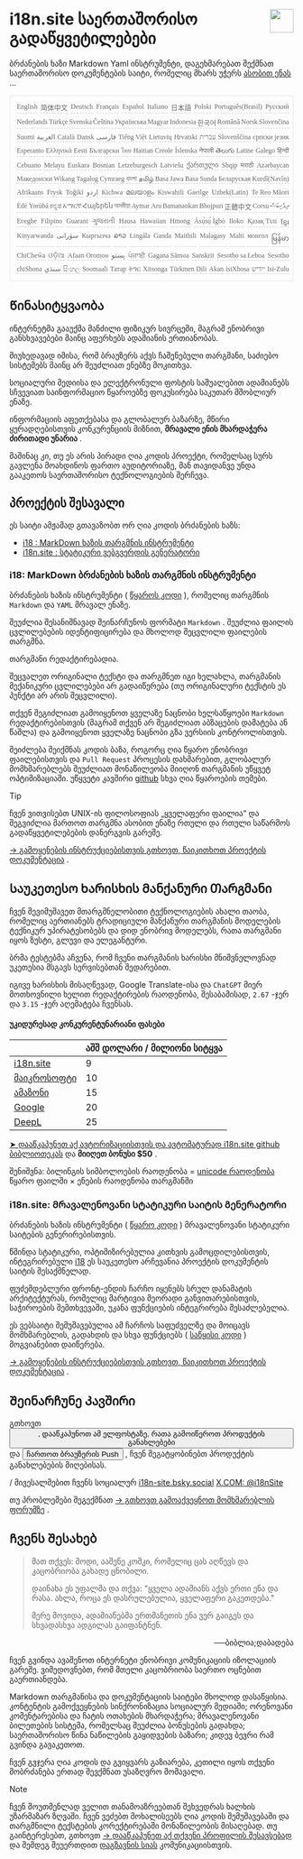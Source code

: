 <h1 style="display:flex;justify-content:space-between">i18n.site საერთაშორისო გადაწყვეტილებები<img src="//p.3ti.site/logo.svg" style="user-select:none;margin-top:-1px;width:42px"></h1>

ბრძანების ხაზი Markdown Yaml ინსტრუმენტი, დაგეხმარებათ შექმნათ საერთაშორისო დოკუმენტების საიტი, რომელიც მხარს უჭერს [ასობით ენას](/i18/LANG_CODE) ...

<pre class="langli" style="display:flex;flex-wrap:wrap;background:transparent;border:1px solid #eee;font-size:12px;box-shadow:0 0 3px inset #eee;padding:12px 5px 4px 12px;justify-content:space-between;"><style>pre.langli i{font-weight:300;font-family:s;margin-right:2px;margin-bottom:8px;font-style:normal;color:#666;border-bottom:1px dashed #ccc;}</style><i>English</i><i>简体中文</i><i>Deutsch</i><i>Français</i><i>Español</i><i>Italiano</i><i>日本語</i><i>Polski</i><i>Português(Brasil)</i><i>Русский</i><i>Nederlands</i><i>Türkçe</i><i>Svenska</i><i>Čeština</i><i>Українська</i><i>Magyar</i><i>Indonesia</i><i>한국어</i><i>Română</i><i>Norsk</i><i>Slovenčina</i><i>Suomi</i><i>العربية</i><i>Català</i><i>Dansk</i><i>فارسی</i><i>Tiếng Việt</i><i>Lietuvių</i><i>Hrvatski</i><i>עברית</i><i>Slovenščina</i><i>српски језик</i><i>Esperanto</i><i>Ελληνικά</i><i>Eesti</i><i>Български</i><i>ไทย</i><i>Haitian Creole</i><i>Íslenska</i><i>नेपाली</i><i>తెలుగు</i><i>Latine</i><i>Galego</i><i>हिन्दी</i><i>Cebuano</i><i>Melayu</i><i>Euskara</i><i>Bosnian</i><i>Letzeburgesch</i><i>Latviešu</i><i>ქართული</i><i>Shqip</i><i>मराठी</i><i>Azərbaycan</i><i>Македонски</i><i>Wikang Tagalog</i><i>Cymraeg</i><i>বাংলা</i><i>தமிழ்</i><i>Basa Jawa</i><i>Basa Sunda</i><i>Беларуская</i><i>Kurdî(Navîn)</i><i>Afrikaans</i><i>Frysk</i><i>Toğikī</i><i>اردو</i><i>Kichwa</i><i>മലയാളം</i><i>Kiswahili</i><i>Gaeilge</i><i>Uzbek(Latin)</i><i>Te Reo Māori</i><i>Èdè Yorùbá</i><i>ಕನ್ನಡ</i><i>አማርኛ</i><i>Հայերեն</i><i>অসমীয়া</i><i>Aymar Aru</i><i>Bamanankan</i><i>Bhojpuri</i><i>正體中文</i><i>Corsu</i><i>ދިވެހިބަސް</i><i>Eʋegbe</i><i>Filipino</i><i>Guarani</i><i>ગુજરાતી</i><i>Hausa</i><i>Hawaiian</i><i>Hmong</i><i>Ásụ̀sụ́ Ìgbò</i><i>Iloko</i><i>Қазақ Тілі</i><i>ខ្មែរ</i><i>Kinyarwanda</i><i>سۆرانی</i><i>Кыргызча</i><i>ລາວ</i><i>Lingála</i><i>Ganda</i><i>Maithili</i><i>Malagasy</i><i>Malti</i><i>монгол</i><i>မြန်မာ</i><i>ChiCheŵa</i><i>ଓଡ଼ିଆ</i><i>Afaan Oromoo</i><i>پښتو</i><i>ਪੰਜਾਬੀ</i><i>Gagana Sāmoa</i><i>Sanskrit</i><i>Sesotho sa Leboa</i><i>Sesotho</i><i>chiShona</i><i>سنڌي</i><i>සිංහල</i><i>Soomaali</i><i>Татар</i><i>ትግር</i><i>Xitsonga</i><i>Türkmen Dili</i><i>Akan</i><i>isiXhosa</i><i>ייִדיש</i><i>Isi-Zulu</i></pre>

## Წინასიტყვაობა

ინტერნეტმა გააუქმა მანძილი ფიზიკურ სივრცეში, მაგრამ ენობრივი განსხვავებები მაინც აფერხებს ადამიანის ერთიანობას.

მიუხედავად იმისა, რომ ბრაუზერს აქვს ჩაშენებული თარგმანი, საძიებო სისტემებს მაინც არ შეუძლიათ ენებზე მოკითხვა.

სოციალური მედიისა და ელექტრონული ფოსტის საშუალებით ადამიანებს სჩვევიათ საინფორმაციო წყაროებზე ფოკუსირება საკუთარ მშობლიურ ენაზე.

ინფორმაციის აფეთქებასა და გლობალურ ბაზარზე, მწირი ყურადღებისთვის კონკურენციის მიზნით, **მრავალი ენის მხარდაჭერა ძირითადი უნარია** .

მაშინაც კი, თუ ეს არის პირადი ღია კოდის პროექტი, რომელსაც სურს გავლენა მოახდინოს ფართო აუდიტორიაზე, მან თავიდანვე უნდა გააკეთოს საერთაშორისო ტექნოლოგიების შერჩევა.

## <a rel=id href="#project" id="project"></a> პროექტის შესავალი

ეს საიტი ამჟამად გთავაზობთ ორ ღია კოდის ბრძანების ხაზს:

* [i18 : MarkDown ხაზის თარგმნის ინსტრუმენტი](/i18/feature)
* [i18n.site : სტატიკური ვებგვერდის გენერატორი](/i18n.site)

### <a rel=id href="#i18" id="i18"></a> i18: MarkDown ბრძანების ხაზის თარგმნის ინსტრუმენტი

ბრძანების ხაზის ინსტრუმენტი ( [წყაროს კოდი](https://github.com/i18n-site/rust/tree/main/i18) ), რომელიც თარგმნის `Markdown` და `YAML` მრავალ ენაზე.

შეუძლია შესანიშნავად შეინარჩუნოს ფორმატი `Markdown` . შეუძლია ფაილის ცვლილებების იდენტიფიცირება და მხოლოდ შეცვლილი ფაილების თარგმნა.

თარგმანი რედაქტირებადია.

შეცვალეთ ორიგინალი ტექსტი და თარგმნეთ იგი ხელახლა, თარგმანის მექანიკური ცვლილებები არ გადაიწერება (თუ ორიგინალური ტექსტის ეს პუნქტი არ არის შეცვლილი).

თქვენ შეგიძლიათ გამოიყენოთ ყველაზე ნაცნობი ხელსაწყოები `Markdown` რედაქტირებისთვის (მაგრამ თქვენ არ შეგიძლიათ აბზაცების დამატება ან წაშლა) და გამოიყენოთ ყველაზე ნაცნობი გზა ვერსიის კონტროლისთვის.

შეიძლება შეიქმნას კოდის ბაზა, როგორც ღია წყარო ენობრივი ფაილებისთვის და `Pull Request` პროცესის დახმარებით, გლობალურ მომხმარებლებს შეუძლიათ მონაწილეობა მიიღონ თარგმანის უწყვეტ ოპტიმიზაციაში. უწყვეტი კავშირი [github](//github.com) სხვა ღია წყაროების თემები.

> [!TIP]
> ჩვენ ვითვისებთ UNIX-ის ფილოსოფიას „ყველაფერი ფაილია“ და შეგვიძლია მართოთ თარგმნა ასობით ენაზე რთული და რთული საწარმოს გადაწყვეტილებების დანერგვის გარეშე.

[→ გამოყენების ინსტრუქციებისთვის გთხოვთ, წაიკითხოთ პროექტის დოკუმენტაცია](/i18) .

## Საუკეთესო Ხარისხის Მანქანური Თარგმანი

ჩვენ შევიმუშავეთ მთარგმნელობითი ტექნოლოგიების ახალი თაობა, რომელიც აერთიანებს ტრადიციული მანქანური თარგმანის მოდელების ტექნიკურ უპირატესობებს და დიდ ენობრივ მოდელებს, რათა თარგმანი იყოს ზუსტი, გლუვი და ელეგანტური.

ბრმა ტესტებმა აჩვენა, რომ ჩვენი თარგმანის ხარისხი მნიშვნელოვნად უკეთესია მსგავს სერვისებთან შედარებით.

იგივე ხარისხის მისაღწევად, Google Translate-ისა და `ChatGPT` მიერ მოთხოვნილი ხელით რედაქტირების რაოდენობა, შესაბამისად, `2.67` -ჯერ და `3.15` -ჯერ აღემატება ჩვენსას.

#### <a rel=id href="#price" id="price"></a> უკიდურესად კონკურენტუნარიანი ფასები

|                                                                                   | აშშ დოლარი / მილიონი სიტყვა |
| --------------------------------------------------------------------------------- | ------------- |
| [i18n.site](https://i18n.site)                                                    | 9             |
| [მაიკროსოფტი](https://azure.microsoft.com/pricing/details/cognitive-services/translator) | 10            |
| [ამაზონი](https://aws.amazon.com/translate/pricing)                                | 15            |
| [Google](https://cloud.google.com/translate/pricing)                                | 20            |
| [DeepL](https://www.deepl.com/zh/pro#developer)                                  | 25            |

[➤ დააწკაპუნეთ აქ ავტორიზაციისთვის და ავტომატურად i18n.site github ბიბლიოთეკას](https://github.com/login/oauth/authorize?client_id=Ov23liuGAmK0plc9FgB3&amp;scope=user:email,user:follow,public_repo) და **მიიღეთ ბონუსი $50** .

შენიშვნა: ბილინგის სიმბოლოების რაოდენობა = [unicode რაოდენობა](https://en.wikipedia.org/wiki/Unicode) წყარო ფაილში × ენების რაოდენობა თარგმანში

### i18n.site: Მრავალენოვანი Სტატიკური Საიტის Გენერატორი

ბრძანების ხაზის ინსტრუმენტი ( [წყარო კოდი](https://github.com/i18n-site/rust/tree/main/i18n-site) ) მრავალენოვანი სტატიკური საიტების გენერირებისთვის.

წმინდა სტატიკური, ოპტიმიზირებულია კითხვის გამოცდილებისთვის, ინტეგრირებული [i18](#i18) ეს საუკეთესო არჩევანია პროექტის დოკუმენტის საიტის შესაქმნელად.

ფუძემდებლური ფრონტ-ენდის ჩარჩო იყენებს სრულ დანამატის არქიტექტურას, რომელიც მარტივია მეორადი განვითარებისთვის, საჭიროების შემთხვევაში, უკანა ფუნქციების ინტეგრირება შესაძლებელია.

ეს ვებსაიტი შემუშავებულია ამ ჩარჩოს საფუძველზე და მოიცავს მომხმარებლის, გადახდის და სხვა ფუნქციებს ( [საწყისი კოდი](/i18n.site/c/src) ) მოგვიანებით დაიწერება.

[→ გამოყენების ინსტრუქციებისთვის გთხოვთ, წაიკითხოთ პროექტის დოკუმენტაცია](/i18n.site) .

## Შეინარჩუნე Კავშირი

გთხოვთ <button onclick="mailsub()">, დააწკაპუნოთ ამ ელფოსტაზე, რათა გამოიწეროთ პროდუქტის განახლებები</button> და <button onclick="webpush()">ჩართოთ ბრაუზერის Push</button> , ჩვენ შეგატყობინებთ პროდუქტის განახლებების მიღებისას.

/ მივესალმებით ჩვენს სოციალურ [i18n-site.bsky.social](https://bsky.app/profile/i18n-site.bsky.social) [X.COM: @i18nSite](https://x.com/i18nSite)

თუ პრობლემები შეგექმნათ [→ გთხოვთ გამოაქვეყნოთ მომხმარებლის ფორუმზე](https://groups.google.com/u/1/g/i18n) .

## Ჩვენს Შესახებ

> მათ თქვეს: მოდი, ააშენე კოშკი, რომელიც ცას აღწევს და კაცობრიობა გახადე ცნობილი.
>
> დაინახა ეს უფალმა და თქვა: "ყველა ადამიანს აქვს ერთი ენა და რასა. ახლა, როცა ეს დასრულებულია, ყველაფერი გაკეთდება."
>
> მერე მოვიდა, ადამიანებმა ერთმანეთის ენა ვერ გაიგეს და სხვადასხვა ადგილას გაიფანტნენ.

<p style="text-align:right">──ბიბლია;დაბადება</p>

ჩვენ გვინდა ავაშენოთ ინტერნეტი ენობრივი კომუნიკაციის იზოლაციის გარეშე.
ვიმედოვნებთ, რომ მთელი კაცობრიობა საერთო ოცნებით გაერთიანდება.

Markdown თარგმანისა და დოკუმენტაციის საიტები მხოლოდ დასაწყისია.
კონტენტის გამოქვეყნების სინქრონიზაცია სოციალურ მედიაში;
ორენოვანი კომენტარებისა და ჩატის ოთახების მხარდაჭერა;
მრავალენოვანი ბილეთების სისტემა, რომელსაც შეუძლია ბონუსების გადახდა;
საერთაშორისო წინა ნაწილების გაყიდვების ბაზარი;
კიდევ ბევრი რამ გვინდა გავაკეთოთ.

ჩვენ გვჯერა ღია კოდის და გვიყვარს გაზიარება,
კეთილი იყოს თქვენი მობრძანება ერთად შევქმნათ უსაზღვრო მომავალი.

> [!NOTE]
> ჩვენ მოუთმენლად ველით თანამოაზრეებთან შეხვედრას ხალხის უზარმაზარ ზღვაში.
> ჩვენ ვეძებთ მოხალისეებს ღია კოდის შემუშავებაში და თარგმნილი ტექსტების კორექტირებაში მონაწილეობის მისაღებად.
> თუ გაინტერესებთ, გთხოვთ [→ დააწკაპუნეთ აქ თქვენი პროფილის შესავსებად](https://ggl.link/i18n) და შემდეგ შეუერთდით [დაგზავნის სიას](https://groups.google.com/u/2/g/i18n-site) კომუნიკაციისთვის.
